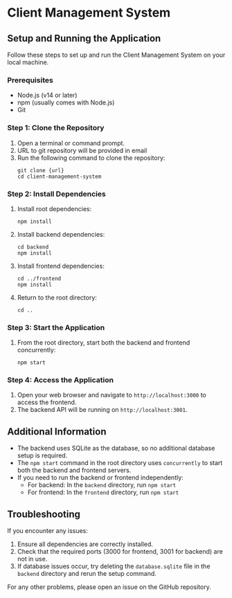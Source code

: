 # Client Management System

## Setup and Running the Application

Follow these steps to set up and run the Client Management System on your local machine.

### Prerequisites

- Node.js (v14 or later)
- npm (usually comes with Node.js)
- Git

### Step 1: Clone the Repository

1. Open a terminal or command prompt.
2. URL to git repository will be provided in email
3. Run the following command to clone the repository:
   ```
   git clone {url}
   cd client-management-system
   ```

### Step 2: Install Dependencies

1. Install root dependencies:
   ```
   npm install
   ```
2. Install backend dependencies:
   ```
   cd backend
   npm install
   ```
3. Install frontend dependencies:
   ```
   cd ../frontend
   npm install
   ```
4. Return to the root directory:
   ```
   cd ..
   ```

### Step 3: Start the Application

1. From the root directory, start both the backend and frontend concurrently:
   ```
   npm start
   ```

### Step 4: Access the Application

1. Open your web browser and navigate to `http://localhost:3000` to access the frontend.
2. The backend API will be running on `http://localhost:3001`.

## Additional Information

- The backend uses SQLite as the database, so no additional database setup is required.
- The `npm start` command in the root directory uses `concurrently` to start both the backend and frontend servers.
- If you need to run the backend or frontend independently:
  - For backend: In the `backend` directory, run `npm start`
  - For frontend: In the `frontend` directory, run `npm start`

## Troubleshooting

If you encounter any issues:
1. Ensure all dependencies are correctly installed.
2. Check that the required ports (3000 for frontend, 3001 for backend) are not in use.
3. If database issues occur, try deleting the `database.sqlite` file in the `backend` directory and rerun the setup command.

For any other problems, please open an issue on the GitHub repository.